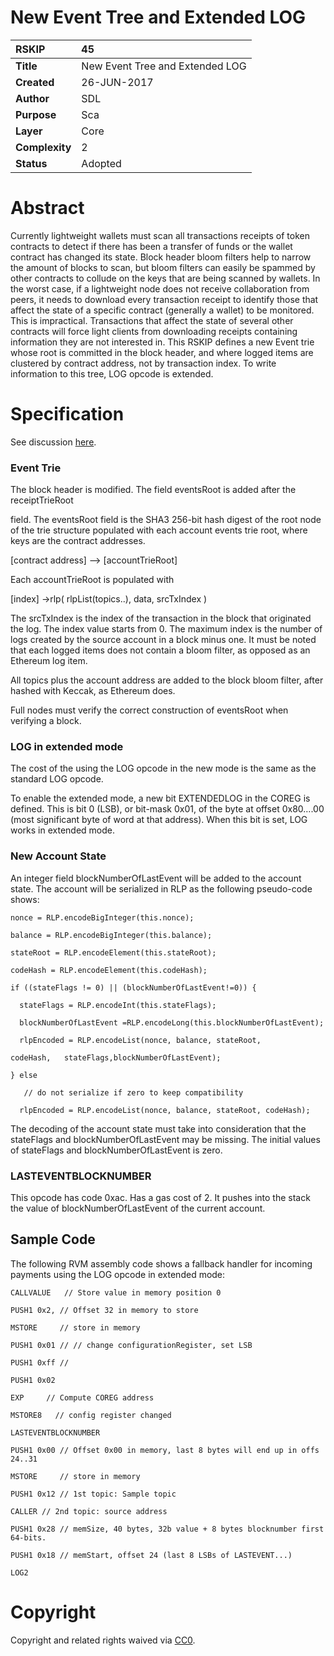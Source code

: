 # New Event Tree and Extended LOG

|RSKIP          |45           |
| :------------ |:-------------|
|**Title**      |New Event Tree and Extended LOG |
|**Created**    |26-JUN-2017 |
|**Author**     |SDL |
|**Purpose**    |Sca |
|**Layer**      |Core |
|**Complexity** |2 |
|**Status**     |Adopted |

# **Abstract**

Currently lightweight wallets must scan all transactions receipts of token contracts to detect if there has been a transfer of funds or the wallet contract has changed its state. Block header bloom filters help to narrow the amount of blocks to scan, but bloom filters can easily be spammed by other contracts to collude on the keys that are being scanned by wallets. In the worst case, if a lightweight node does not receive collaboration from peers, it needs to download every transaction receipt to identify those that affect the state of a specific contract (generally a wallet) to be monitored. This is impractical. Transactions that affect the state of several other contracts will force light clients from downloading receipts containing information they are not interested in. This RSKIP defines a new Event trie whose root is committed in the block header, and where logged items are clustered by contract address, not by transaction index. To write information to this tree, LOG opcode is extended. 

# **Specification**

See discussion [here](https://github.com/rsksmart/RSKIPs/issues/82).

### Event Trie

The block header is modified. The field eventsRoot is added after the receiptTrieRoot

 field. The eventsRoot field is the SHA3 256-bit hash digest of the root node of the trie structure populated with each account events trie root, where keys are the contract addresses.

[contract address] --> [accountTrieRoot] 

Each accountTrieRoot is populated with 

 [index] ->rlp( rlpList(topics..), data, srcTxIndex )

The srcTxIndex is the index of the transaction in the block that originated the log. The index value starts from 0. The maximum index is the number of logs created by the source account in a block  minus one. It must be noted that each logged items does not contain a bloom filter, as opposed as an Ethereum log item.

All topics plus the account address are added to the block bloom filter, after hashed with Keccak, as Ethereum does.

Full nodes must verify the correct construction of eventsRoot when verifying a block.

### LOG in extended mode

The cost of the using the LOG opcode in the new mode is the same as the standard LOG opcode.

To enable the extended mode, a new bit EXTENDEDLOG in the COREG is defined. This is bit 0 (LSB), or bit-mask 0x01,  of the byte at offset 0x80….00 (most significant byte of word at that address). When this bit is set, LOG works in extended mode.

### New Account State

An integer field blockNumberOfLastEvent will be added to the account state. The account will be serialized in RLP as the following pseudo-code shows:

```
nonce = RLP.encodeBigInteger(this.nonce);

balance = RLP.encodeBigInteger(this.balance);

stateRoot = RLP.encodeElement(this.stateRoot);

codeHash = RLP.encodeElement(this.codeHash);

if ((stateFlags != 0) || (blockNumberOfLastEvent!=0)) {

  stateFlags = RLP.encodeInt(this.stateFlags);

  blockNumberOfLastEvent =RLP.encodeLong(this.blockNumberOfLastEvent);

  rlpEncoded = RLP.encodeList(nonce, balance, stateRoot, 

codeHash,   stateFlags,blockNumberOfLastEvent);

} else

   // do not serialize if zero to keep compatibility

  rlpEncoded = RLP.encodeList(nonce, balance, stateRoot, codeHash);

```

The decoding of the account state must take into consideration that the stateFlags and blockNumberOfLastEvent may be missing. The initial values of stateFlags and blockNumberOfLastEvent  is zero.

### LASTEVENTBLOCKNUMBER

This opcode has code 0xac. Has a gas cost of 2. It pushes into the stack the value of blockNumberOfLastEvent of the current account.

## Sample Code

The following RVM assembly code shows a fallback handler for incoming payments using the LOG opcode in extended mode:
```
CALLVALUE   // Store value in memory position 0

PUSH1 0x2, // Offset 32 in memory to store

MSTORE     // store in memory

PUSH1 0x01 // // change configurationRegister, set LSB

PUSH1 0xff //

PUSH1 0x02

EXP	    // Compute COREG address

MSTORE8   // config register changed

LASTEVENTBLOCKNUMBER

PUSH1 0x00 // Offset 0x00 in memory, last 8 bytes will end up in offs 24..31

MSTORE     // store in memory

PUSH1 0x12 // 1st topic: Sample topic

CALLER // 2nd topic: source address

PUSH1 0x28 // memSize, 40 bytes, 32b value + 8 bytes blocknumber first 64-bits.

PUSH1 0x18 // memStart, offset 24 (last 8 LSBs of LASTEVENT...)

LOG2
```

[RSKIP51]: https://github.com/rsksmart/RSKIPs/blob/master/IPs/RSKIP51.md
[RSKIP03]: https://github.com/rsksmart/RSKIPs/blob/master/IPs/RSKIP03.md
[here]: https://github.com/rsksmart/RSKIPs/issues

# **Copyright**

Copyright and related rights waived via [CC0](https://creativecommons.org/publicdomain/zero/1.0/).
